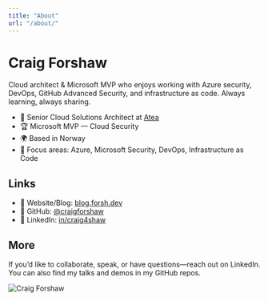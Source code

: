 ```yaml
---
title: "About"
url: "/about/"
---
```


# Craig Forshaw

Cloud architect & Microsoft MVP who enjoys working with Azure security, DevOps, GitHub Advanced Security, and infrastructure as code. Always learning, always sharing.

- 💼 Senior Cloud Solutions Architect at [Atea](https://www.atea.no/)
- 🏆 Microsoft MVP — Cloud Security
- 🌍 Based in Norway
- 🧭 Focus areas: Azure, Microsoft Security, DevOps, Infrastructure as Code

## Links

- 🔗 Website/Blog: [blog.forsh.dev](https://blog.forsh.dev)
- 🐙 GitHub: [@craigforshaw](https://github.com/craigforshaw)
- 💼 LinkedIn: [in/craig4shaw](https://www.linkedin.com/in/craig4shaw)

## More

If you’d like to collaborate, speak, or have questions—reach out on LinkedIn. You can also find my talks and demos in my GitHub repos.

![Craig Forshaw](https://avatars.githubusercontent.com/u/99399439?v=4)

